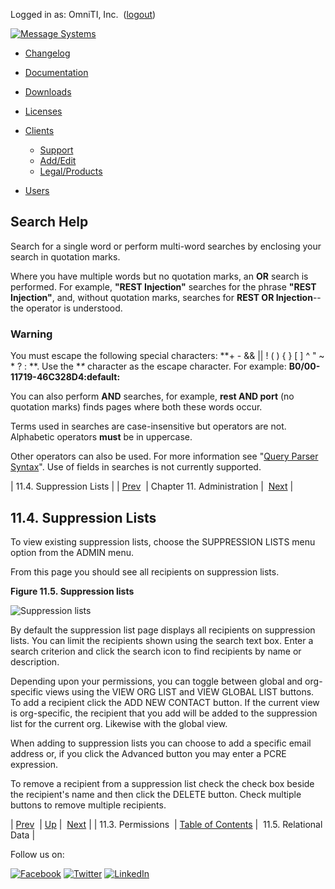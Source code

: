 Logged in as: OmniTI, Inc.  ([logout](https://support.messagesystems.com/logout.php))

[![Message Systems](https://support.messagesystems.com/images/ms-white205.png)](https://support.messagesystems.com/start.php) 

*   [Changelog](https://support.messagesystems.com/start.php?show=changelog)
*   [Documentation](https://support.messagesystems.com/docs/)
*   [Downloads](https://support.messagesystems.com/start.php)

*   [Licenses](https://support.messagesystems.com/license_summary.php)
*   <a href="">Clients</a>
    *   [Support](https://support.messagesystems.com/cs.php)
    *   [Add/Edit](https://support.messagesystems.com/edit_client.php)
    *   [Legal/Products](https://support.messagesystems.com/edit_products.php)
*   [Users](https://support.messagesystems.com/edit_customer.php)

## Search Help

Search for a single word or perform multi-word searches by enclosing your search in quotation marks.

Where you have multiple words but no quotation marks, an **OR** search is performed. For example, **"REST Injection"** searches for the phrase **"REST Injection"**, and, without quotation marks, searches for **REST OR Injection**--the operator is understood.

### Warning

You must escape the following special characters: **+ - && || ! ( ) { } [ ] ^ " ~ * ? : \**. Use the **\** character as the escape character. For example: **B0/00-11719-46C328D4\:default\:**

You can also perform **AND** searches, for example, **rest AND port** (no quotation marks) finds pages where both these words occur.

Terms used in searches are case-insensitive but operators are not. Alphabetic operators **must** be in uppercase.

Other operators can also be used. For more information see "[Query Parser Syntax](https://lucene.apache.org/core/old_versioned_docs/versions/3_0_0/queryparsersyntax.html)". Use of fields in searches is not currently supported.

| 11.4. Suppression Lists |
| [Prev](mc3-administration-permissions.php)  | Chapter 11. Administration |  [Next](mc3-administration-relations.php) |

## 11.4. Suppression Lists

To view existing suppression lists, choose the SUPPRESSION LISTS menu option from the ADMIN menu.

From this page you should see all recipients on suppression lists.

<a name="figure-suppression"></a>

**Figure 11.5. Suppression lists**

![Suppression lists](images/suppression_list.jpg)

By default the suppression list page displays all recipients on suppression lists. You can limit the recipients shown using the search text box. Enter a search criterion and click the search icon to find recipients by name or description.

Depending upon your permissions, you can toggle between global and org-specific views using the VIEW ORG LIST and VIEW GLOBAL LIST buttons. To add a recipient click the ADD NEW CONTACT button. If the current view is org-specific, the recipient that you add will be added to the suppression list for the current org. Likewise with the global view.

When adding to suppression lists you can choose to add a specific email address or, if you click the Advanced button you may enter a PCRE expression.

To remove a recipient from a suppression list check the check box beside the recipient's name and then click the DELETE button. Check multiple buttons to remove multiple recipients.

| [Prev](mc3-administration-permissions.php)  | [Up](mc3-administration.php) |  [Next](mc3-administration-relations.php) |
| 11.3. Permissions  | [Table of Contents](index.php) |  11.5. Relational Data |

Follow us on:

[![Facebook](https://support.messagesystems.com/images/icon-facebook.png)](http://www.facebook.com/messagesystems) [![Twitter](https://support.messagesystems.com/images/icon-twitter.png)](http://twitter.com/#!/MessageSystems) [![LinkedIn](https://support.messagesystems.com/images/icon-linkedin.png)](http://www.linkedin.com/company/message-systems)